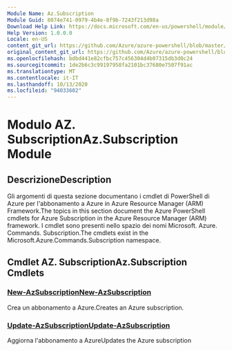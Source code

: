 ```yaml
---
Module Name: Az.Subscription
Module Guid: 8074e741-0979-4b4e-8f9b-7243f213d98a
Download Help Link: https://docs.microsoft.com/en-us/powershell/module/az.subscription
Help Version: 1.0.0.0
Locale: en-US
content_git_url: https://github.com/Azure/azure-powershell/blob/master/src/Subscription/Subscription/help/Az.Subscription.md
original_content_git_url: https://github.com/Azure/azure-powershell/blob/master/src/Subscription/Subscription/help/Az.Subscription.md
ms.openlocfilehash: bdbd441e82cfbc757c456304d4b07315db3d0c24
ms.sourcegitcommit: 1de2b6c3c99197958fa2101bc37680e7507f91ac
ms.translationtype: MT
ms.contentlocale: it-IT
ms.lasthandoff: 10/13/2020
ms.locfileid: "94033602"
---
```

# <span data-ttu-id="b0d53-101">Modulo AZ. Subscription</span><span class="sxs-lookup"><span data-stu-id="b0d53-101">Az.Subscription Module</span></span>
## <span data-ttu-id="b0d53-102">Descrizione</span><span class="sxs-lookup"><span data-stu-id="b0d53-102">Description</span></span>
<span data-ttu-id="b0d53-103">Gli argomenti di questa sezione documentano i cmdlet di PowerShell di Azure per l'abbonamento a Azure in Azure Resource Manager (ARM) Framework.</span><span class="sxs-lookup"><span data-stu-id="b0d53-103">The topics in this section document the Azure PowerShell cmdlets for Azure Subscription in the Azure Resource Manager (ARM) framework.</span></span> <span data-ttu-id="b0d53-104">I cmdlet sono presenti nello spazio dei nomi Microsoft. Azure. Commands. Subscription.</span><span class="sxs-lookup"><span data-stu-id="b0d53-104">The cmdlets exist in the Microsoft.Azure.Commands.Subscription namespace.</span></span>

## <span data-ttu-id="b0d53-105">Cmdlet AZ. Subscription</span><span class="sxs-lookup"><span data-stu-id="b0d53-105">Az.Subscription Cmdlets</span></span>
### [<span data-ttu-id="b0d53-106">New-AzSubscription</span><span class="sxs-lookup"><span data-stu-id="b0d53-106">New-AzSubscription</span></span>](New-AzSubscription.md)
<span data-ttu-id="b0d53-107">Crea un abbonamento a Azure.</span><span class="sxs-lookup"><span data-stu-id="b0d53-107">Creates an Azure subscription.</span></span>

### [<span data-ttu-id="b0d53-108">Update-AzSubscription</span><span class="sxs-lookup"><span data-stu-id="b0d53-108">Update-AzSubscription</span></span>](Update-AzSubscription.md)
<span data-ttu-id="b0d53-109">Aggiorna l'abbonamento a Azure</span><span class="sxs-lookup"><span data-stu-id="b0d53-109">Updates the Azure subscription</span></span>

